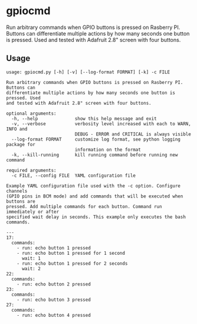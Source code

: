 # gpiocmd

Run arbitrary commands when GPIO buttons is pressed on Rasberry PI. Buttons can
differentiate multiple actions by how many seconds one button is pressed.
Used and tested with Adafruit 2.8" screen with four buttons.

## Usage

```
usage: gpiocmd.py [-h] [-v] [--log-format FORMAT] [-k] -c FILE

Run arbitrary commands when GPIO buttons is pressed on Rasberry PI. Buttons can
differentiate multiple actions by how many seconds one button is pressed. Used
and tested with Adafruit 2.8" screen with four buttons.

optional arguments:
  -h, --help              show this help message and exit
  -v, --verbose           verbosity level increased with each to WARN, INFO and
                          DEBUG - ERROR and CRITICAL is always visible
  --log-format FORMAT     customize log format, see python logging package for
                          information on the format
  -k, --kill-running      kill running command before running new command

required arguments:
  -c FILE, --config FILE  YAML configuration file

Example YAML configuration file used with the -c option. Configure channels
(GPIO pins in BCM mode) and add commands that will be executed when buttons are
pressed. Add multiple commands for each button. Command run immediately or after
specified wait delay in seconds. This example only executes the bash commands.

---
17:
  commands:
    - run: echo button 1 pressed
    - run: echo button 1 pressed for 1 second
      wait: 1
    - run: echo button 1 pressed for 2 seconds
      wait: 2
22:
  commands:
    - run: echo button 2 pressed
23:
  commands:
    - run: echo button 3 pressed
27:
  commands:
    - run: echo button 4 pressed
```

<!---
# vim: set spell spelllang=en:
-->
